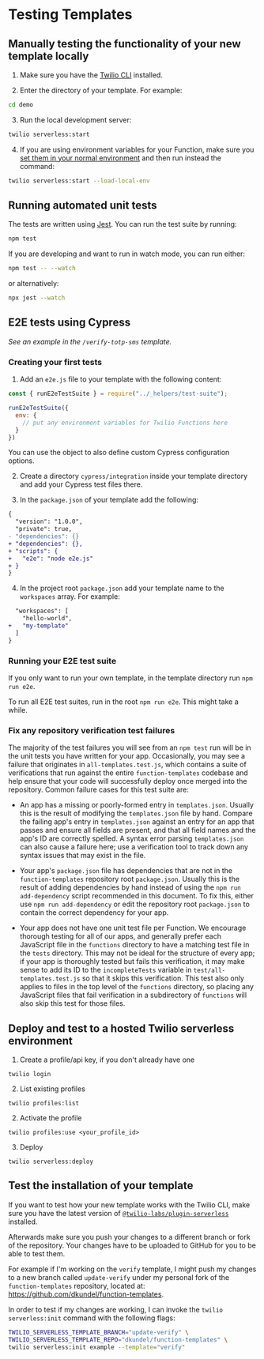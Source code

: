 # Testing Templates

## Manually testing the functionality of your new template locally

1. Make sure you have the [Twilio CLI](https://www.twilio.com/docs/twilio-cli/quickstart) installed.

2. Enter the directory of your template. For example:

```bash
cd demo
```

3. Run the local development server:

```bash
twilio serverless:start
```

4. If you are using environment variables for your Function, make sure you [set them in your normal environment](https://www.twilio.com/blog/2017/01/how-to-set-environment-variables.html) and then run instead the command:

```bash
twilio serverless:start --load-local-env
```

## Running automated unit tests

The tests are written using [Jest](https://jestjs.io/). You can run the test suite by running:

```bash
npm test
```

If you are developing and want to run in watch mode, you can run either:

```bash
npm test -- --watch
```

or alternatively:

```bash
npx jest --watch
```

## E2E tests using Cypress

_See an example in the `/verify-totp-sms` template._

### Creating your first tests

1. Add an `e2e.js` file to your template with the following content:

```js
const { runE2eTestSuite } = require("../_helpers/test-suite");

runE2eTestSuite({
  env: {
    // put any environment variables for Twilio Functions here
  }
})
```

You can use the object to also define custom Cypress configuration options.

2. Create a directory `cypress/integration` inside your template directory and add your Cypress test files there.

3. In the `package.json` of your template add the following:

```diff
{
  "version": "1.0.0",
  "private": true,
- "dependencies": {}
+ "dependencies": {},
+ "scripts": {
+   "e2e": "node e2e.js"
+ }
}
```

4. In the project root `package.json` add your template name to the `workspaces` array. For example:

```diff
  "workspaces": [
    "hello-world",
+   "my-template"
  ]
}
```

### Running your E2E test suite

If you only want to run your own template, in the template directory run `npm run e2e`.

To run all E2E test suites, run in the root `npm run e2e`. This might take a while.

### Fix any repository verification test failures

The majority of the test failures you will see from an `npm test` run will be in the unit tests you have written for your app. Occasionally, you may see a failure that originates in `all-templates.test.js`, which contains a suite of verifications that run against the entire `function-templates` codebase and help ensure that your code will successfully deploy once merged into the repository. Common failure cases for this test suite are:

- An app has a missing or poorly-formed entry in `templates.json`. Usually this is the result of modifying the `templates.json` file by hand. Compare the failing app's entry in `templates.json` against an entry for an app that passes and ensure all fields are present, and that all field names and the app's ID are correctly spelled. A syntax error parsing `templates.json` can also cause a failure here; use a verification tool to track down any syntax issues that may exist in the file.

- Your app's `package.json` file has dependencies that are not in the `function-templates` repository root `package.json`. Usually this is the result of adding dependencies by hand instead of using the `npm run add-dependency` script recommended in this document. To fix this, either use `npm run add-dependency` or edit the repository root `package.json` to contain the correct dependency for your app.

- Your app does not have one unit test file per Function. We encourage thorough testing for all of our apps, and generally prefer each JavaScript file in the `functions` directory to have a matching test file in the `tests` directory. This may not be ideal for the structure of every app; if your app is thoroughly tested but fails this verification, it may make sense to add its ID to the `incompleteTests` variable in `test/all-templates.test.js` so that it skips this verification. This test also only applies to files in the top level of the `functions` directory, so placing any JavaScript files that fail verification in a subdirectory of `functions` will also skip this test for those files.

## Deploy and test to a hosted Twilio serverless environment

1. Create a profile/api key, if you don't already have one

```
twilio login
```

2. List existing profiles

```
twilio profiles:list
```

2. Activate the profile

```
twilio profiles:use <your_profile_id>
```

3. Deploy

```
twilio serverless:deploy
```

## Test the installation of your template

If you want to test how your new template works with the Twilio CLI, make sure you have the latest version of [`@twilio-labs/plugin-serverless`](https://npm.im/@twilio-labs/plugin-serverless) installed.

Afterwards make sure you push your changes to a different branch or fork of the repository. Your changes have to be uploaded to GitHub for you to be able to test them.

For example if I'm working on the `verify` template, I might push my changes to a new branch called `update-verify` under my personal fork of the `function-templates` repository, located at: <https://github.com/dkundel/function-templates>.

In order to test if my changes are working, I can invoke the `twilio serverless:init` command with the following flags:

```bash
TWILIO_SERVERLESS_TEMPLATE_BRANCH="update-verify" \
TWILIO_SERVERLESS_TEMPLATE_REPO="dkundel/function-templates" \
twilio serverless:init example --template="verify"
```
